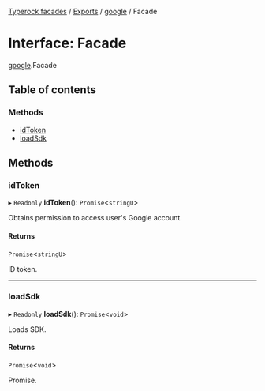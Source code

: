 [Typerock facades](../index.md) / [Exports](../modules.md) / [google](../modules/google.md) / Facade

# Interface: Facade

[google](../modules/google.md).Facade

## Table of contents

### Methods

- [idToken](google.Facade.md#idtoken)
- [loadSdk](google.Facade.md#loadsdk)

## Methods

### idToken

▸ `Readonly` **idToken**(): `Promise`<`stringU`\>

Obtains permission to access user's Google account.

#### Returns

`Promise`<`stringU`\>

ID token.

___

### loadSdk

▸ `Readonly` **loadSdk**(): `Promise`<`void`\>

Loads SDK.

#### Returns

`Promise`<`void`\>

Promise.

